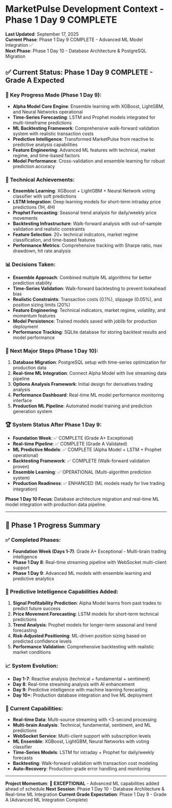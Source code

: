 # MarketPulse Development Context - Phase 1 Day 9 COMPLETE

**Last Updated**: September 17, 2025  
**Current Phase**: Phase 1 Day 9 COMPLETE - Advanced ML Model Integration ✅  
**Next Phase**: Phase 1 Day 10 - Database Architecture & PostgreSQL Migration

## ✅ Current Status: Phase 1 Day 9 COMPLETE - Grade A Expected

### 🎯 Key Progress Made (Phase 1 Day 9):
- **Alpha Model Core Engine**: Ensemble learning with XGBoost, LightGBM, and Neural Networks operational
- **Time-Series Forecasting**: LSTM and Prophet models integrated for multi-timeframe predictions
- **ML Backtesting Framework**: Comprehensive walk-forward validation system with realistic transaction costs
- **Predictive Intelligence**: Transformed MarketPulse from reactive to predictive analysis capabilities
- **Feature Engineering**: Advanced ML features with technical, market regime, and time-based factors
- **Model Performance**: Cross-validation and ensemble learning for robust prediction accuracy

### 🔧 Technical Achievements:
- **Ensemble Learning**: XGBoost + LightGBM + Neural Network voting classifier with soft predictions
- **LSTM Integration**: Deep learning models for short-term intraday price predictions (1H, 4H)
- **Prophet Forecasting**: Seasonal trend analysis for daily/weekly price movements
- **Backtesting Infrastructure**: Walk-forward analysis with out-of-sample validation and realistic constraints
- **Feature Selection**: 20+ technical indicators, market regime classification, and time-based features
- **Performance Metrics**: Comprehensive tracking with Sharpe ratio, max drawdown, hit rate analysis

### 📊 Decisions Taken:
- **Ensemble Approach**: Combined multiple ML algorithms for better prediction stability
- **Time-Series Validation**: Walk-forward backtesting to prevent lookahead bias
- **Realistic Constraints**: Transaction costs (0.1%), slippage (0.05%), and position sizing limits (20%)
- **Feature Engineering**: Technical indicators, market regime, volatility, and momentum features
- **Model Persistence**: Trained models saved with joblib for production deployment
- **Performance Tracking**: SQLite database for storing backtest results and model performance

### 🚧 Next Major Steps (Phase 1 Day 10):
1. **Database Migration**: PostgreSQL setup with time-series optimization for production data
2. **Real-time ML Integration**: Connect Alpha Model with live streaming data pipeline
3. **Options Analysis Framework**: Initial design for derivatives trading analysis
4. **Performance Dashboard**: Real-time ML model performance monitoring interface
5. **Production ML Pipeline**: Automated model training and prediction generation system

### 🏆 System Status After Phase 1 Day 9:
- **Foundation Week**: ✅ COMPLETE (Grade A+ Exceptional)
- **Real-time Pipeline**: ✅ COMPLETE (Grade A Validated)
- **ML Predictive Models**: ✅ COMPLETE (Alpha Model + LSTM + Prophet operational)
- **Backtesting Framework**: ✅ COMPLETE (Walk-forward validation proven)
- **Ensemble Learning**: ✅ OPERATIONAL (Multi-algorithm prediction system)
- **Production Readiness**: ✅ ENHANCED (ML models ready for live trading integration)

**Phase 1 Day 10 Focus**: Database architecture migration and real-time ML model integration with production data pipeline.

---

## 🚀 Phase 1 Progress Summary

### ✅ Completed Phases:
- **Foundation Week (Days 1-7)**: Grade A+ Exceptional - Multi-brain trading intelligence
- **Phase 1 Day 8**: Real-time streaming pipeline with WebSocket multi-client support
- **Phase 1 Day 9**: Advanced ML models with ensemble learning and predictive analytics

### 🔮 Predictive Intelligence Capabilities Added:
1. **Signal Profitability Prediction**: Alpha Model learns from past trades to predict future success
2. **Price Movement Forecasting**: LSTM models for short-term technical predictions
3. **Trend Analysis**: Prophet models for longer-term seasonal and trend forecasting
4. **Risk-Adjusted Positioning**: ML-driven position sizing based on predicted confidence levels
5. **Performance Validation**: Comprehensive backtesting with realistic market conditions

### 📈 System Evolution:
- **Day 1-7**: Reactive analysis (technical + fundamental + sentiment)
- **Day 8**: Real-time streaming analysis with AI enhancement
- **Day 9**: Predictive intelligence with machine learning forecasting
- **Day 10+**: Production database integration and live ML deployment

### 🎯 Current Capabilities:
- **Real-time Data**: Multi-source streaming with <3-second processing
- **Multi-brain Analysis**: Technical, fundamental, sentiment, and ML predictions
- **WebSocket Service**: Multi-client support with subscription levels
- **ML Ensemble**: XGBoost, LightGBM, Neural Networks with voting classifier
- **Time-Series Models**: LSTM for intraday + Prophet for daily/weekly forecasts
- **Backtesting**: Walk-forward validation with transaction cost modeling
- **Auto-Recovery**: Production-grade error handling and monitoring

---

**Project Momentum**: 🚀 **EXCEPTIONAL** - Advanced ML capabilities added ahead of schedule
**Next Session**: Phase 1 Day 10 - Database Architecture & Real-time ML Integration
**Current Grade Expectation**: Phase 1 Day 9 - Grade A (Advanced ML Integration Complete)